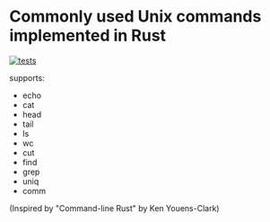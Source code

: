 # Commonly used Unix commands implemented in Rust
[![tests](https://github.com/kaliv0/unoxide/actions/workflows/rust.yml/badge.svg)](https://github.com/kaliv0/unoxide/actions/workflows/rust.yml)

supports:
- echo
- cat
- head
- tail
- ls
- wc
- cut
- find
- grep
- uniq
- comm

(Inspired by "Command-line Rust" by Ken Youens-Clark)
